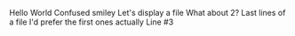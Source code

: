Hello World
Confused smiley
Let's display a file
What about 2?
Last lines of a file
I'd prefer the first ones actually
Line #3
